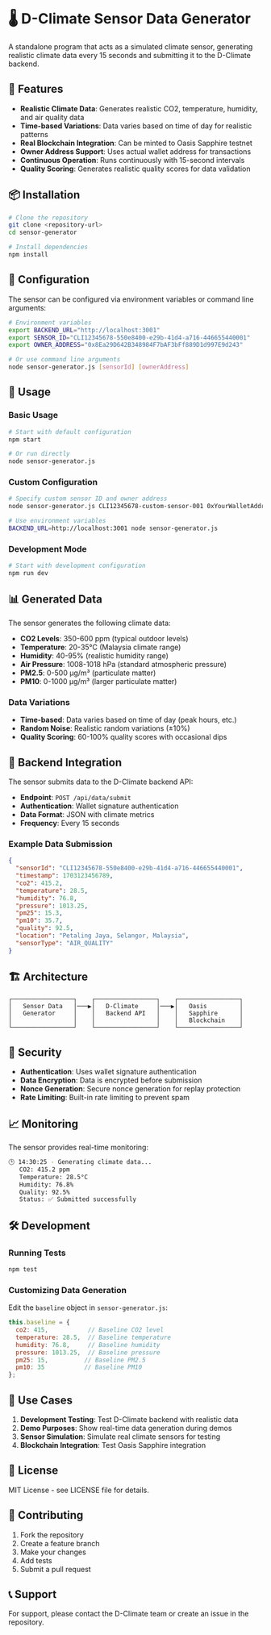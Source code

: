 # 🌡️ D-Climate Sensor Data Generator

A standalone program that acts as a simulated climate sensor, generating realistic climate data every 15 seconds and submitting it to the D-Climate backend.

## 🚀 Features

- **Realistic Climate Data**: Generates realistic CO2, temperature, humidity, and air quality data
- **Time-based Variations**: Data varies based on time of day for realistic patterns
- **Real Blockchain Integration**: Can be minted to Oasis Sapphire testnet
- **Owner Address Support**: Uses actual wallet address for transactions
- **Continuous Operation**: Runs continuously with 15-second intervals
- **Quality Scoring**: Generates realistic quality scores for data validation

## 📦 Installation

```bash
# Clone the repository
git clone <repository-url>
cd sensor-generator

# Install dependencies
npm install
```

## 🔧 Configuration

The sensor can be configured via environment variables or command line arguments:

```bash
# Environment variables
export BACKEND_URL="http://localhost:3001"
export SENSOR_ID="CLI12345678-550e8400-e29b-41d4-a716-446655440001"
export OWNER_ADDRESS="0x8Ea29D642B348984F7bAF3bFf889D1d997E9d243"

# Or use command line arguments
node sensor-generator.js [sensorId] [ownerAddress]
```

## 🎯 Usage

### Basic Usage

```bash
# Start with default configuration
npm start

# Or run directly
node sensor-generator.js
```

### Custom Configuration

```bash
# Specify custom sensor ID and owner address
node sensor-generator.js CLI12345678-custom-sensor-001 0xYourWalletAddress

# Use environment variables
BACKEND_URL=http://localhost:3001 node sensor-generator.js
```

### Development Mode

```bash
# Start with development configuration
npm run dev
```

## 📊 Generated Data

The sensor generates the following climate data:

- **CO2 Levels**: 350-600 ppm (typical outdoor levels)
- **Temperature**: 20-35°C (Malaysia climate range)
- **Humidity**: 40-95% (realistic humidity range)
- **Air Pressure**: 1008-1018 hPa (standard atmospheric pressure)
- **PM2.5**: 0-500 μg/m³ (particulate matter)
- **PM10**: 0-1000 μg/m³ (larger particulate matter)

### Data Variations

- **Time-based**: Data varies based on time of day (peak hours, etc.)
- **Random Noise**: Realistic random variations (±10%)
- **Quality Scoring**: 60-100% quality scores with occasional dips

## 🔗 Backend Integration

The sensor submits data to the D-Climate backend API:

- **Endpoint**: `POST /api/data/submit`
- **Authentication**: Wallet signature authentication
- **Data Format**: JSON with climate metrics
- **Frequency**: Every 15 seconds

### Example Data Submission

```json
{
  "sensorId": "CLI12345678-550e8400-e29b-41d4-a716-446655440001",
  "timestamp": 1703123456789,
  "co2": 415.2,
  "temperature": 28.5,
  "humidity": 76.8,
  "pressure": 1013.25,
  "pm25": 15.3,
  "pm10": 35.7,
  "quality": 92.5,
  "location": "Petaling Jaya, Selangor, Malaysia",
  "sensorType": "AIR_QUALITY"
}
```

## 🏗️ Architecture

```
┌─────────────────┐    ┌─────────────────┐    ┌─────────────────┐
│   Sensor Data   │───▶│   D-Climate     │───▶│   Oasis         │
│   Generator     │    │   Backend API   │    │   Sapphire      │
│                 │    │                 │    │   Blockchain    │
└─────────────────┘    └─────────────────┘    └─────────────────┘
```

## 🔐 Security

- **Authentication**: Uses wallet signature authentication
- **Data Encryption**: Data is encrypted before submission
- **Nonce Generation**: Secure nonce generation for replay protection
- **Rate Limiting**: Built-in rate limiting to prevent spam

## 📈 Monitoring

The sensor provides real-time monitoring:

```bash
🕒 14:30:25 - Generating climate data...
   CO2: 415.2 ppm
   Temperature: 28.5°C
   Humidity: 76.8%
   Quality: 92.5%
   Status: ✅ Submitted successfully
```

## 🛠️ Development

### Running Tests

```bash
npm test
```

### Customizing Data Generation

Edit the `baseline` object in `sensor-generator.js`:

```javascript
this.baseline = {
  co2: 415,           // Baseline CO2 level
  temperature: 28.5,  // Baseline temperature
  humidity: 76.8,     // Baseline humidity
  pressure: 1013.25,  // Baseline pressure
  pm25: 15,          // Baseline PM2.5
  pm10: 35           // Baseline PM10
};
```

## 🎯 Use Cases

1. **Development Testing**: Test D-Climate backend with realistic data
2. **Demo Purposes**: Show real-time data generation during demos
3. **Sensor Simulation**: Simulate real climate sensors for testing
4. **Blockchain Integration**: Test Oasis Sapphire integration

## 📝 License

MIT License - see LICENSE file for details.

## 🤝 Contributing

1. Fork the repository
2. Create a feature branch
3. Make your changes
4. Add tests
5. Submit a pull request

## 📞 Support

For support, please contact the D-Climate team or create an issue in the repository. 